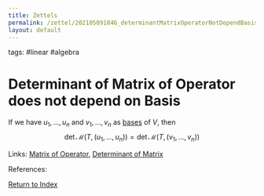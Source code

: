 ```yaml
---
title: Zettels
permalink: /zettel/202105091846_determinantMatrixOperatorNotDependBasis
layout: default
---
```

tags: #linear #algebra

# Determinant of Matrix of Operator does not depend on Basis

If we have $u_1, \ldots, u_n$ and $v_1, \ldots, v_n$ as [bases](202102062154_basisDefinition) of $V$, then
$$
\textrm{det} \, \mathcal{M} ( T, (u_1, \ldots, u_n ) ) = \textrm{det} \, \mathcal{M} ( T, (v_1, \ldots, v_n ) )
$$

Links: [Matrix of Operator](202102072233_matrixLinearMap), [Determinant of Matrix](202105091818_determinantMatrix)

References: 

[Return to Index](index)